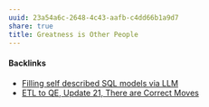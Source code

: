 ```yaml
---
uuid: 23a54a6c-2648-4c43-aafb-c4dd66b1a9d7
share: true
title: Greatness is Other People
---
```

#### Backlinks

* [Filling self described SQL models via LLM](/e4fc5bd8-2c30-4f24-81e7-53fd8c6ef977)
* [ETL to QE, Update 21, There are Correct Moves](/d6c6d932-5842-4fbc-a67d-1759c2c2bb02)